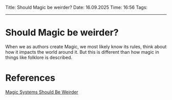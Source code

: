 Title: Should Magic be weirder?
Date: 16.09.2025
Time: 16:56
Tags: 

---
# Should Magic be weirder?

When we as authors create Magic, we most likely know its rules, think about how it impacts the world around it. But this is different than how magic in things like folklore is described. 

# References
[Magic Systems Should Be Weirder](https://www.youtube.com/watch?v=ivnw7VkqKjY&t=114s)